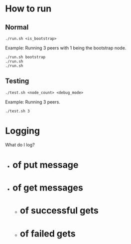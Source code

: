 # How to run
## Normal
```shell
./run.sh <is_bootstrap>
```

Example:
Running 3 peers with 1 being the bootstrap node.
```shell
./run.sh bootstrap
./run.sh
./run.sh
```

## Testing
```shell
./test.sh <node_count> <debug_mode>
```

Example: 
Running 3 peers.
```shell
./test.sh 3
```

# Logging
What do I log?
- # of put message
- # of get messages
    - # of successful gets
    - # of failed gets